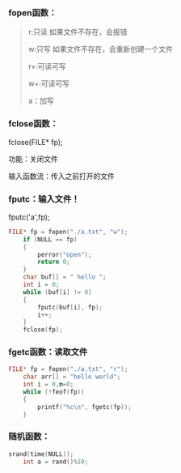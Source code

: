### fopen函数：

> r:只读                         如果文件不存在，会报错
>
> w:只写						如果文件不存在，会重新创建一个文件
>
> r+:可读可写
>
> w+:可读可写
>
> a：加写

### fclose函数：

fclose(FILE* fp); 

功能：关闭文件

输入函数流：传入之前打开的文件

### fputc：输入文件！

fputc('a',fp);

```c++
FILE* fp = fopen("./a.txt", "w");
	if (NULL == fp)
	{
		perror("open");
		return 0;
	}
	char buf[] = " hello ";
	int i = 0;
	while (buf[i] != 0)
	{
		fputc(buf[i], fp);
		i++;
	}
	fclose(fp);
```

### fgetc函数：读取文件

```c++
FILE* fp = fopen("./a.txt", "r");
	char arr[] = "hello world";
	int i = 0,m=0;
	while (!feof(fp))
	{
		printf("%c\n", fgetc(fp));
	}
```

### 随机函数：

```c++
srand(time(NULL));
	int a = rand()%10;
```


